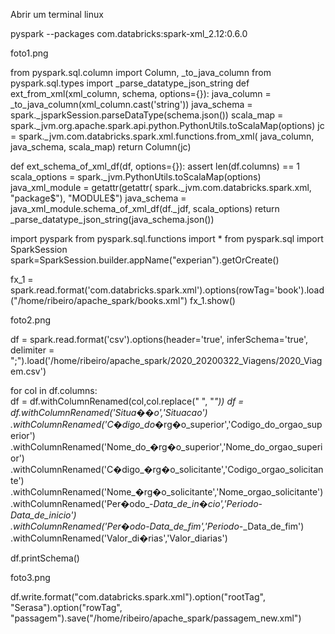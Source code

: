 Abrir um terminal linux

pyspark --packages com.databricks:spark-xml_2.12:0.6.0



foto1.png


from pyspark.sql.column import Column, _to_java_column
from pyspark.sql.types import _parse_datatype_json_string
def ext_from_xml(xml_column, schema, options={}):
     java_column = _to_java_column(xml_column.cast('string'))
     java_schema = spark._jsparkSession.parseDataType(schema.json())
     scala_map = spark._jvm.org.apache.spark.api.python.PythonUtils.toScalaMap(options)
     jc = spark._jvm.com.databricks.spark.xml.functions.from_xml(
         java_column, java_schema, scala_map)
     return Column(jc)

def ext_schema_of_xml_df(df, options={}):
     assert len(df.columns) == 1
     scala_options = spark._jvm.PythonUtils.toScalaMap(options)
     java_xml_module = getattr(getattr(
         spark._jvm.com.databricks.spark.xml, "package$"), "MODULE$")
     java_schema = java_xml_module.schema_of_xml_df(df._jdf, scala_options)
     return _parse_datatype_json_string(java_schema.json())



import pyspark
from pyspark.sql.functions import *
from pyspark.sql import SparkSession
spark=SparkSession.builder.appName("experian").getOrCreate()

fx_1 = spark.read.format('com.databricks.spark.xml').options(rowTag='book').load("/home/ribeiro/apache_spark/books.xml")
fx_1.show()


foto2.png

df = spark.read.format('csv').options(header='true', inferSchema='true', delimiter = ";").load('/home/ribeiro/apache_spark/2020_20200322_Viagens/2020_Viagem.csv')

for col in df.columns:                                                      
   df = df.withColumnRenamed(col,col.replace(" ", "_"))
df = df.withColumnRenamed('Situa��o','Situacao')\
        .withColumnRenamed('C�digo_do_�rg�o_superior','Codigo_do_orgao_superior')\
        .withColumnRenamed('Nome_do_�rg�o_superior','Nome_do_orgao_superior')\
        .withColumnRenamed('C�digo_�rg�o_solicitante','Codigo_orgao_solicitante')\
        .withColumnRenamed('Nome_�rg�o_solicitante','Nome_orgao_solicitante')\
        .withColumnRenamed('Per�odo_-_Data_de_in�cio','Periodo_-_Data_de_inicio')\
        .withColumnRenamed('Per�odo_-_Data_de_fim','Periodo_-_Data_de_fim')\
        .withColumnRenamed('Valor_di�rias','Valor_diarias') 

df.printSchema()

foto3.png

df.write.format("com.databricks.spark.xml").option("rootTag", "Serasa").option("rowTag", "passagem").save("/home/ribeiro/apache_spark/passagem_new.xml")
